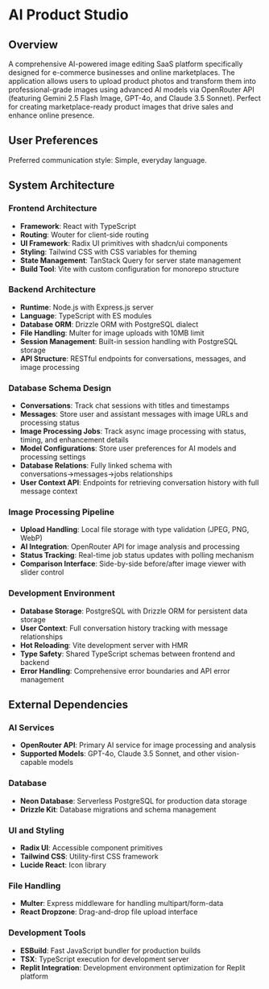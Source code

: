 # AI Product Studio

## Overview

A comprehensive AI-powered image editing SaaS platform specifically designed for e-commerce businesses and online marketplaces. The application allows users to upload product photos and transform them into professional-grade images using advanced AI models via OpenRouter API (featuring Gemini 2.5 Flash Image, GPT-4o, and Claude 3.5 Sonnet). Perfect for creating marketplace-ready product images that drive sales and enhance online presence.

## User Preferences

Preferred communication style: Simple, everyday language.

## System Architecture

### Frontend Architecture
- **Framework**: React with TypeScript
- **Routing**: Wouter for client-side routing
- **UI Framework**: Radix UI primitives with shadcn/ui components
- **Styling**: Tailwind CSS with CSS variables for theming
- **State Management**: TanStack Query for server state management
- **Build Tool**: Vite with custom configuration for monorepo structure

### Backend Architecture
- **Runtime**: Node.js with Express.js server
- **Language**: TypeScript with ES modules
- **Database ORM**: Drizzle ORM with PostgreSQL dialect
- **File Handling**: Multer for image uploads with 10MB limit
- **Session Management**: Built-in session handling with PostgreSQL storage
- **API Structure**: RESTful endpoints for conversations, messages, and image processing

### Database Schema Design
- **Conversations**: Track chat sessions with titles and timestamps
- **Messages**: Store user and assistant messages with image URLs and processing status
- **Image Processing Jobs**: Track async image processing with status, timing, and enhancement details
- **Model Configurations**: Store user preferences for AI models and processing settings
- **Database Relations**: Fully linked schema with conversations→messages→jobs relationships
- **User Context API**: Endpoints for retrieving conversation history with full message context

### Image Processing Pipeline
- **Upload Handling**: Local file storage with type validation (JPEG, PNG, WebP)
- **AI Integration**: OpenRouter API for image analysis and processing
- **Status Tracking**: Real-time job status updates with polling mechanism
- **Comparison Interface**: Side-by-side before/after image viewer with slider control

### Development Environment
- **Database Storage**: PostgreSQL with Drizzle ORM for persistent data storage
- **User Context**: Full conversation history tracking with message relationships
- **Hot Reloading**: Vite development server with HMR
- **Type Safety**: Shared TypeScript schemas between frontend and backend
- **Error Handling**: Comprehensive error boundaries and API error management

## External Dependencies

### AI Services
- **OpenRouter API**: Primary AI service for image processing and analysis
- **Supported Models**: GPT-4o, Claude 3.5 Sonnet, and other vision-capable models

### Database
- **Neon Database**: Serverless PostgreSQL for production data storage
- **Drizzle Kit**: Database migrations and schema management

### UI and Styling
- **Radix UI**: Accessible component primitives
- **Tailwind CSS**: Utility-first CSS framework
- **Lucide React**: Icon library

### File Handling
- **Multer**: Express middleware for handling multipart/form-data
- **React Dropzone**: Drag-and-drop file upload interface

### Development Tools
- **ESBuild**: Fast JavaScript bundler for production builds
- **TSX**: TypeScript execution for development server
- **Replit Integration**: Development environment optimization for Replit platform
